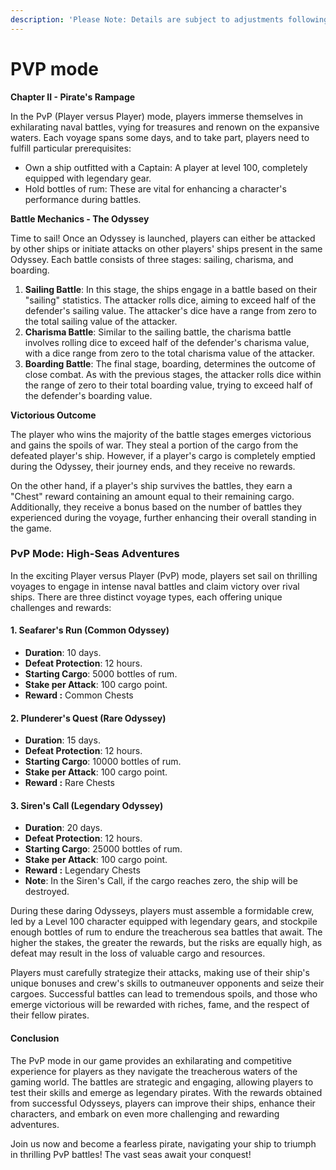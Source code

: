```yaml
---
description: 'Please Note: Details are subject to adjustments following balance reviews.'
---
```


# PVP mode

**Chapter II - Pirate's Rampage**

In the PvP (Player versus Player) mode, players immerse themselves in exhilarating naval battles, vying for treasures and renown on the expansive waters. Each voyage spans some days, and to take part, players need to fulfill particular prerequisites:

* Own a ship outfitted with a Captain: A player at level 100, completely equipped with legendary gear.
* Hold bottles of rum: These are vital for enhancing a character's performance during battles.

**Battle Mechanics - The Odyssey**

Time to sail! Once an Odyssey is launched, players can either be attacked by other ships or initiate attacks on other players' ships present in the same Odyssey. Each battle consists of three stages: sailing, charisma, and boarding.

1. **Sailing Battle**: In this stage, the ships engage in a battle based on their "sailing" statistics. The attacker rolls dice, aiming to exceed half of the defender's sailing value. The attacker's dice have a range from zero to the total sailing value of the attacker.
2. **Charisma Battle**: Similar to the sailing battle, the charisma battle involves rolling dice to exceed half of the defender's charisma value, with a dice range from zero to the total charisma value of the attacker.
3. **Boarding Battle**: The final stage, boarding, determines the outcome of close combat. As with the previous stages, the attacker rolls dice within the range of zero to their total boarding value, trying to exceed half of the defender's boarding value.

**Victorious Outcome**

The player who wins the majority of the battle stages emerges victorious and gains the spoils of war. They steal a portion of the cargo from the defeated player's ship. However, if a player's cargo is completely emptied during the Odyssey, their journey ends, and they receive no rewards.

On the other hand, if a player's ship survives the battles, they earn a "Chest" reward containing an amount equal to their remaining cargo. Additionally, they receive a bonus based on the number of battles they experienced during the voyage, further enhancing their overall standing in the game.

### PvP Mode: High-Seas Adventures

In the exciting Player versus Player (PvP) mode, players set sail on thrilling voyages to engage in intense naval battles and claim victory over rival ships. There are three distinct voyage types, each offering unique challenges and rewards:

#### 1. Seafarer's Run (Common Odyssey)

* **Duration**: 10 days.
* **Defeat Protection**: 12 hours.
* **Starting Cargo**: 5000 bottles of rum.
* **Stake per Attack**: 100 cargo point.
* **Reward :** Common Chests

#### 2. Plunderer's Quest (Rare Odyssey)

* **Duration**: 15 days.
* **Defeat Protection**: 12 hours.
* **Starting Cargo**: 10000 bottles of rum.
* **Stake per Attack**: 100 cargo point.
* **Reward :** Rare Chests

#### 3. Siren's Call (Legendary Odyssey)

* **Duration**: 20 days.
* **Defeat Protection**: 12 hours.
* **Starting Cargo**: 25000 bottles of rum.
* **Stake per Attack**: 100 cargo point.
* **Reward :** Legendary Chests
* **Note**: In the Siren's Call, if the cargo reaches zero, the ship will be destroyed.

During these daring Odysseys, players must assemble a formidable crew, led by a Level 100 character equipped with legendary gears, and stockpile enough bottles of rum to endure the treacherous sea battles that await. The higher the stakes, the greater the rewards, but the risks are equally high, as defeat may result in the loss of valuable cargo and resources.

Players must carefully strategize their attacks, making use of their ship's unique bonuses and crew's skills to outmaneuver opponents and seize their cargoes. Successful battles can lead to tremendous spoils, and those who emerge victorious will be rewarded with riches, fame, and the respect of their fellow pirates.

#### Conclusion

The PvP mode in our game provides an exhilarating and competitive experience for players as they navigate the treacherous waters of the gaming world. The battles are strategic and engaging, allowing players to test their skills and emerge as legendary pirates. With the rewards obtained from successful Odysseys, players can improve their ships, enhance their characters, and embark on even more challenging and rewarding adventures.

Join us now and become a fearless pirate, navigating your ship to triumph in thrilling PvP battles! The vast seas await your conquest!

